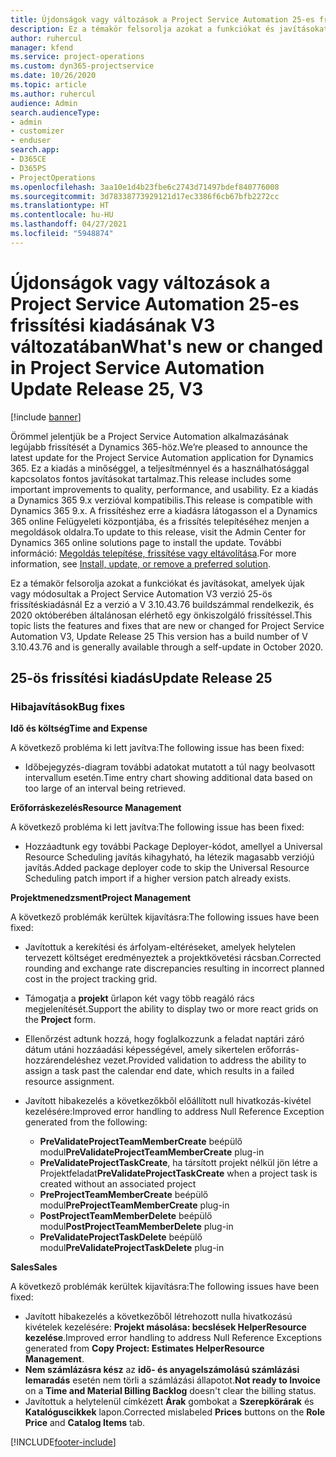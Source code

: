 ```yaml
---
title: Újdonságok vagy változások a Project Service Automation 25-es frissítési kiadásának V3 változatában
description: Ez a témakör felsorolja azokat a funkciókat és javításokat, amelyek elérhetők a Project Service Automation V3. 25-os frissítési kiadásában.
author: ruhercul
manager: kfend
ms.service: project-operations
ms.custom: dyn365-projectservice
ms.date: 10/26/2020
ms.topic: article
ms.author: ruhercul
audience: Admin
search.audienceType:
- admin
- customizer
- enduser
search.app:
- D365CE
- D365PS
- ProjectOperations
ms.openlocfilehash: 3aa10e1d4b23fbe6c2743d71497bdef840776008
ms.sourcegitcommit: 3d78338773929121d17ec3386f6cb67bfb2272cc
ms.translationtype: HT
ms.contentlocale: hu-HU
ms.lasthandoff: 04/27/2021
ms.locfileid: "5948874"
---
```

# <a name="whats-new-or-changed-in-project-service-automation-update-release-25-v3"></a><span data-ttu-id="b4233-103">Újdonságok vagy változások a Project Service Automation 25-es frissítési kiadásának V3 változatában</span><span class="sxs-lookup"><span data-stu-id="b4233-103">What's new or changed in Project Service Automation Update Release 25, V3</span></span>

[!include [banner](../includes/psa-now-project-operations.md)]

<span data-ttu-id="b4233-104">Örömmel jelentjük be a Project Service Automation alkalmazásának legújabb frissítését a Dynamics 365-höz.</span><span class="sxs-lookup"><span data-stu-id="b4233-104">We’re pleased to announce the latest update for the Project Service Automation application for Dynamics 365.</span></span> <span data-ttu-id="b4233-105">Ez a kiadás a minőséggel, a teljesítménnyel és a használhatósággal kapcsolatos fontos javításokat tartalmaz.</span><span class="sxs-lookup"><span data-stu-id="b4233-105">This release includes some important improvements to quality, performance, and usability.</span></span> <span data-ttu-id="b4233-106">Ez a kiadás a Dynamics 365 9.x verzióval kompatibilis.</span><span class="sxs-lookup"><span data-stu-id="b4233-106">This release is compatible with Dynamics 365 9.x.</span></span> <span data-ttu-id="b4233-107">A frissítéshez erre a kiadásra látogasson el a Dynamics 365 online Felügyeleti központjába, és a frissítés telepítéséhez menjen a megoldások oldalra.</span><span class="sxs-lookup"><span data-stu-id="b4233-107">To update to this release, visit the Admin Center for Dynamics 365 online solutions page to install the update.</span></span> <span data-ttu-id="b4233-108">További információ: [Megoldás telepítése, frissítése vagy eltávolítása](/power-platform/admin/install-remove-preferred-solution).</span><span class="sxs-lookup"><span data-stu-id="b4233-108">For more information, see [Install, update, or remove a preferred solution](/power-platform/admin/install-remove-preferred-solution).</span></span>

<span data-ttu-id="b4233-109">Ez a témakör felsorolja azokat a funkciókat és javításokat, amelyek újak vagy módosultak a Project Service Automation V3 verzió 25-ös frissítéskiadásnál Ez a verzió a V 3.10.43.76 buildszámmal rendelkezik, és 2020 októberében általánosan elérhető egy önkiszolgáló frissítéssel.</span><span class="sxs-lookup"><span data-stu-id="b4233-109">This topic lists the features and fixes that are new or changed for Project Service Automation V3, Update Release 25 This version has a build number of V 3.10.43.76 and is generally available through a self-update in October 2020.</span></span>

## <a name="update-release-25"></a><span data-ttu-id="b4233-110">25-ös frissítési kiadás</span><span class="sxs-lookup"><span data-stu-id="b4233-110">Update Release 25</span></span>

### <a name="bug-fixes"></a><span data-ttu-id="b4233-111">Hibajavítások</span><span class="sxs-lookup"><span data-stu-id="b4233-111">Bug fixes</span></span>

<span data-ttu-id="b4233-112">**Idő és költség**</span><span class="sxs-lookup"><span data-stu-id="b4233-112">**Time and Expense**</span></span>

<span data-ttu-id="b4233-113">A következő probléma ki lett javítva:</span><span class="sxs-lookup"><span data-stu-id="b4233-113">The following issue has been fixed:</span></span>

- <span data-ttu-id="b4233-114">Időbejegyzés-diagram további adatokat mutatott a túl nagy beolvasott intervallum esetén.</span><span class="sxs-lookup"><span data-stu-id="b4233-114">Time entry chart showing additional data based on too large of an interval being retrieved.</span></span>

<span data-ttu-id="b4233-115">**Erőforráskezelés**</span><span class="sxs-lookup"><span data-stu-id="b4233-115">**Resource Management**</span></span>

<span data-ttu-id="b4233-116">A következő probléma ki lett javítva:</span><span class="sxs-lookup"><span data-stu-id="b4233-116">The following issue has been fixed:</span></span>

- <span data-ttu-id="b4233-117">Hozzáadtunk egy további Package Deployer-kódot, amellyel a Universal Resource Scheduling javítás kihagyható, ha létezik magasabb verziójú javítás.</span><span class="sxs-lookup"><span data-stu-id="b4233-117">Added package deployer code to skip the Universal Resource Scheduling patch import if a higher version patch already exists.</span></span>

<span data-ttu-id="b4233-118">**Projektmenedzsment**</span><span class="sxs-lookup"><span data-stu-id="b4233-118">**Project Management**</span></span>

<span data-ttu-id="b4233-119">A következő problémák kerültek kijavításra:</span><span class="sxs-lookup"><span data-stu-id="b4233-119">The following issues have been fixed:</span></span>

- <span data-ttu-id="b4233-120">Javítottuk a kerekítési és árfolyam-eltéréseket, amelyek helytelen tervezett költséget eredményeztek a projektkövetési rácsban.</span><span class="sxs-lookup"><span data-stu-id="b4233-120">Corrected rounding and exchange rate discrepancies resulting in incorrect planned cost in the project tracking grid.</span></span>
- <span data-ttu-id="b4233-121">Támogatja a **projekt** űrlapon két vagy több reagáló rács megjelenítését.</span><span class="sxs-lookup"><span data-stu-id="b4233-121">Support the ability to display two or more react grids on the **Project** form.</span></span>
- <span data-ttu-id="b4233-122">Ellenőrzést adtunk hozzá, hogy foglalkozzunk a feladat naptári záró dátum utáni hozzáadási képességével, amely sikertelen erőforrás-hozzárendeléshez vezet.</span><span class="sxs-lookup"><span data-stu-id="b4233-122">Provided validation to address the ability to assign a task past the calendar end date, which results in a failed resource assignment.</span></span>
- <span data-ttu-id="b4233-123">Javított hibakezelés a következőkből előállított null hivatkozás-kivétel kezelésére:</span><span class="sxs-lookup"><span data-stu-id="b4233-123">Improved error handling to address Null Reference Exception generated from the following:</span></span>

    - <span data-ttu-id="b4233-124">**PreValidateProjectTeamMemberCreate** beépülő modul</span><span class="sxs-lookup"><span data-stu-id="b4233-124">**PreValidateProjectTeamMemberCreate** plug-in</span></span>
    - <span data-ttu-id="b4233-125">**PreValidateProjectTaskCreate**, ha társított projekt nélkül jön létre a Projektfeladat</span><span class="sxs-lookup"><span data-stu-id="b4233-125">**PreValidateProjectTaskCreate** when a project task is created without an associated project</span></span>
    - <span data-ttu-id="b4233-126">**PreProjectTeamMemberCreate** beépülő modul</span><span class="sxs-lookup"><span data-stu-id="b4233-126">**PreProjectTeamMemberCreate** plug-in</span></span>
    - <span data-ttu-id="b4233-127">**PostProjectTeamMemberDelete** beépülő modul</span><span class="sxs-lookup"><span data-stu-id="b4233-127">**PostProjectTeamMemberDelete** plug-in</span></span>
    - <span data-ttu-id="b4233-128">**PreValidateProjectTaskDelete** beépülő modul</span><span class="sxs-lookup"><span data-stu-id="b4233-128">**PreValidateProjectTaskDelete** plug-in</span></span>

<span data-ttu-id="b4233-129">**Sales**</span><span class="sxs-lookup"><span data-stu-id="b4233-129">**Sales**</span></span>

<span data-ttu-id="b4233-130">A következő problémák kerültek kijavításra:</span><span class="sxs-lookup"><span data-stu-id="b4233-130">The following issues have been fixed:</span></span>

- <span data-ttu-id="b4233-131">Javított hibakezelés a következőből létrehozott nulla hivatkozású kivételek kezelésére: **Projekt másolása: becslések HelperResource kezelése**.</span><span class="sxs-lookup"><span data-stu-id="b4233-131">Improved error handling to address Null Reference Exceptions generated from **Copy Project: Estimates HelperResource Management**.</span></span>
- <span data-ttu-id="b4233-132">**Nem számlázásra kész** az **idő- és anyagelszámolású számlázási lemaradás** esetén nem törli a számlázási állapotot.</span><span class="sxs-lookup"><span data-stu-id="b4233-132">**Not ready to Invoice** on a **Time and Material Billing Backlog** doesn't clear the billing status.</span></span>
- <span data-ttu-id="b4233-133">Javítottuk a helytelenül címkézett **Árak** gombokat a **Szerepkörárak** és **Katalóguscikkek** lapon.</span><span class="sxs-lookup"><span data-stu-id="b4233-133">Corrected mislabeled **Prices** buttons on the **Role Price** and **Catalog Items** tab.</span></span>


[!INCLUDE[footer-include](../includes/footer-banner.md)]